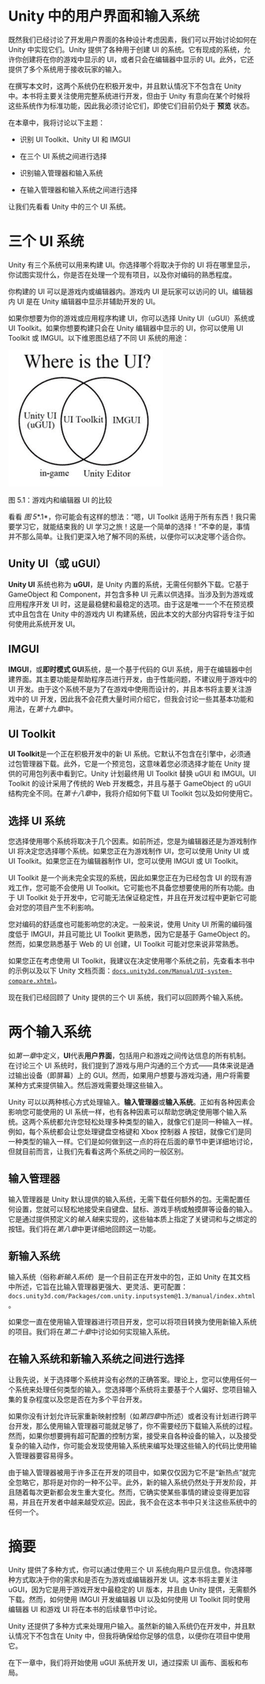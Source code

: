 

# Unity 中的用户界面和输入系统

既然我们已经讨论了开发用户界面的各种设计考虑因素，我们可以开始讨论如何在 Unity 中实现它们。Unity 提供了各种用于创建 UI 的系统。它有现成的系统，允许你创建将在你的游戏中显示的 UI，或者只会在编辑器中显示的 UI。此外，它还提供了多个系统用于接收玩家的输入。

在撰写本文时，这两个系统仍在积极开发中，并且默认情况下不包含在 Unity 中。本书将主要关注使用完整系统进行开发，但由于 Unity 有意向在某个时候将这些系统作为标准功能，因此我必须讨论它们，即使它们目前仍处于 **预览** 状态。

在本章中，我将讨论以下主题：

+   识别 UI Toolkit、Unity UI 和 IMGUI

+   在三个 UI 系统之间进行选择

+   识别输入管理器和输入系统

+   在输入管理器和输入系统之间进行选择

让我们先看看 Unity 中的三个 UI 系统。

# 三个 UI 系统

Unity 有三个系统可以用来构建 UI。你选择哪个将取决于你的 UI 将在哪里显示，你试图实现什么，你是否在处理一个现有项目，以及你对编码的熟悉程度。

你构建的 UI 可以是游戏内或编辑器内。游戏内 UI 是玩家可以访问的 UI。编辑器内 UI 是在 Unity 编辑器中显示并辅助开发的 UI。

如果你想要为你的游戏或应用程序构建 UI，你可以选择 Unity UI（uGUI）系统或 UI Toolkit。如果你想要构建只会在 Unity 编辑器中显示的 UI，你可以使用 UI Toolkit 或 IMGUI。以下维恩图总结了不同 UI 系统的用途：

![图 5.1：游戏内和编辑器 UI 的比较](img/Figure_5.01_B18327.jpg)

图 5.1：游戏内和编辑器 UI 的比较

看看 *图 5**.1*，你可能会有这样的想法：“嗯，UI Toolkit 适用于所有东西！我只需要学习它，就能结束我的 UI 学习之旅！这是一个简单的选择！”不幸的是，事情并不那么简单。让我们更深入地了解不同的系统，以便你可以决定哪个适合你。

## Unity UI（或 uGUI）

**Unity UI** 系统也称为 **uGUI**，是 Unity 内置的系统，无需任何额外下载。它基于 GameObject 和 Component，并包含多种 UI 元素以供选择。当涉及到为游戏或应用程序开发 UI 时，这是最稳健和最稳定的选项。由于这是唯一一个不在预览模式中且包含在 Unity 中的游戏内 UI 构建系统，因此本文的大部分内容将专注于如何使用此系统开发 UI。

## IMGUI

**IMGUI**，或**即时模式 GUI**系统，是一个基于代码的 GUI 系统，用于在编辑器中创建界面。其主要功能是帮助程序员进行开发，由于性能问题，不建议用于游戏中的 UI 开发。由于这个系统不是为了在游戏中使用而设计的，并且本书将主要关注游戏中的 UI 开发，因此我不会花费大量时间介绍它，但我会讨论一些其基本功能和用法，在*第十九章*中。

## UI Toolkit

**UI Toolkit**是一个正在积极开发中的新 UI 系统。它默认不包含在引擎中，必须通过包管理器下载。此外，它是一个预览包，这意味着您必须选择才能在 Unity 提供的可用包列表中看到它。Unity 计划最终用 UI Toolkit 替换 uGUI 和 IMGUI。UI Toolkit 的设计采用了传统的 Web 开发概念，并且与基于 GameObject 的 uGUI 结构完全不同。在*第十八章*中，我将介绍如何下载 UI Toolkit 包以及如何使用它。

## 选择 UI 系统

您选择使用哪个系统将取决于几个因素。如前所述，您是为编辑器还是为游戏制作 UI 将决定您选择哪个系统。如果您正在为游戏制作 UI，您可以使用 Unity UI 或 UI Toolkit。如果您正在为编辑器制作 UI，您可以使用 IMGUI 或 UI Toolkit。

UI Toolkit 是一个尚未完全实现的系统，因此如果您正在为已经包含 UI 的现有游戏工作，您可能不会使用 UI Toolkit。它可能也不具备您想要使用的所有功能。由于 UI Toolkit 处于开发中，它可能无法保证稳定性，并且在开发过程中更新它可能会对您的项目产生不利影响。

您对编码的舒适度也可能影响您的决定。一般来说，使用 Unity UI 所需的编码强度低于 IMGUI，并且可能比 UI Toolkit 更熟悉，因为它是基于 GameObject 的。然而，如果您熟悉基于 Web 的 UI 创建，UI Toolkit 可能对您来说非常熟悉。

如果您正在考虑使用 UI Toolkit，我建议在决定使用哪个系统之前，先查看本书中的示例以及以下 Unity 文档页面：[`docs.unity3d.com/Manual/UI-system-compare.xhtml`](https://docs.unity3d.com/Manual/UI-system-compare.xhtml)。

现在我们已经回顾了 Unity 提供的三个 UI 系统，我们可以回顾两个输入系统。

# 两个输入系统

如*第一章*中定义，**UI**代表**用户界面**，包括用户和游戏之间传达信息的所有机制。在讨论三个 UI 系统时，我们提到了游戏与用户沟通的三个方式——具体来说是通过输出设备（即屏幕）上的 GUI。然而，如果用户想要与游戏沟通，用户将需要某种方式来提供输入。然后游戏需要处理这些输入。

Unity 可以以两种核心方式处理输入。**输入管理器**或**输入系统**。正如有各种因素会影响您可能使用的 UI 系统一样，也有各种因素可以帮助您确定使用哪个输入系统。这两个系统都允许您轻松处理多种类型的输入，就像它们是同一种输入一样。例如，每个系统都会让您处理键盘空格键和 Xbox 控制器 A 按钮，就像它们是同一种类型的输入一样。它们是如何做到这一点的将在后面的章节中更详细地讨论，但就目前而言，让我们先看看这两个系统之间的一般区别。

## 输入管理器

输入管理器是 Unity 默认提供的输入系统，无需下载任何额外的包。无需配置任何设置，您就可以轻松地接受来自键盘、鼠标、游戏手柄或触摸屏等设备的输入。它是通过提供预定义的*输入轴*来实现的，这些轴本质上指定了关键词和与之绑定的按钮。我们将在*第八章*中更详细地回顾这一功能。

## 新输入系统

输入系统（俗称*新输入系统*）是一个目前正在开发中的包，正如 Unity 在其文档中所述，它旨在比输入管理器更强大、更灵活、更可配置：`docs.unity3d.com/Packages/com.unity.inputsystem@1.3/manual/index.xhtml`。

如果您一直在使用输入管理器进行项目开发，您可以将项目转换为使用新输入系统的项目。我们将在*第二十章*中讨论如何实现输入系统。

## 在输入系统和新输入系统之间进行选择

让我先说，关于选择哪个系统并没有必然的正确答案。理论上，您可以使用任何一个系统来处理任何类型的输入。您选择哪个系统将主要基于个人偏好、您项目输入集的复杂程度以及您是否在为多个平台开发。

如果你没有计划允许玩家重新映射控制（如*第四章*中所述）或者没有计划进行跨平台开发，那么使用输入管理器可能就足够了，你不需要经历下载输入系统的过程。然而，如果你想要拥有超可配置的控制方案，接受来自各种设备的输入，以及接受复杂的输入动作，你可能会发现使用输入系统来编写处理这些输入的代码比使用输入管理器要容易得多。

由于输入管理器被用于许多正在开发的项目中，如果仅仅因为它不是“新热点”就完全忽略它，那将是对你的一种不公平。此外，新的输入系统仍然处于开发阶段，并且随着每次更新都会发生重大变化。然而，它确实使某些事情的建设变得更加容易，并且在开发者中越来越受欢迎。因此，我不会在这本书中只关注这些系统中的任何一个。

# 摘要

Unity 提供了多种方式，你可以通过使用三个 UI 系统向用户显示信息。你选择哪种方式取决于你的需求和是否在为游戏或编辑器开发 UI。这本书将主要关注 uGUI，因为它是用于游戏开发中最稳定的 UI 版本，并且由 Unity 提供，无需额外下载。然而，如何使用 IMGUI 开发编辑器 UI 以及如何使用 UI Toolkit 同时使用编辑器 UI 和游戏 UI 将在本书的后续章节中讨论。

Unity 还提供了多种方式来处理用户输入。虽然新的输入系统仍在开发中，并且默认情况下不包含在 Unity 中，但我将确保给你足够的信息，以便你在项目中使用它。

在下一章中，我们将开始使用 uGUI 系统开发 UI，通过探索 UI 画布、面板和布局。
